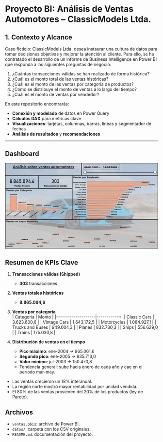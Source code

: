 # Proyecto BI: Análisis de Ventas Automotores – ClassicModels Ltda.

## 1. Contexto y Alcance  
Caso ficticio: ClassicModels Ltda. desea instaurar una cultura de datos para tomar decisiones objetivas y mejorar la atención al cliente. Para ello, se ha contratado el desarrollo de un informe de Business Intelligence en Power BI que responda a las siguientes preguntas de negocio:

1. ¿Cuántas transacciones válidas se han realizado de forma histórica?  
2. ¿Cuál es el monto total de las ventas históricas?  
3. ¿Cuál es el monto de las ventas por categoría de productos?  
4. ¿Cómo se distribuye el monto de ventas a lo largo del tiempo?  
5. ¿Cuál es el monto de ventas por vendedor?  

En este repositorio encontrarás:

- **Conexión y modelado** de datos en Power Query  
- **Cálculos DAX** para métricas clave  
- **Visualizaciones**: tarjetas, columnas, barras, líneas y segmentador de fechas  
- **Análisis de resultados** y **recomendaciones**  

---

## Dashboard

![classicmodels](classicmodels.png)
 
## Resumen de KPIs Clave

1. **Transacciones válidas (Shipped)**  
   - **303** transacciones  

2. **Ventas totales históricas**  
   - **8.865.094,6**  

3. **Ventas por categoría**  
   | Categoría          | Monto       |
   |--------------------|------------:|
   | Classic Cars       | 3.623.600,6 |
   | Vintage Cars       | 1.643.172,5 |
   | Motorcycles        | 1.084.927,1 |
   | Trucks and Buses   |   949.004,3 |
   | Planes             |   832.730,3 |
   | Ships              |   556.629,0 |
   | Trains             |   175.030,8 |

4. **Distribución de ventas en el tiempo**  
   - **Pico máximo**: ene-2004 → 965.061,6  
   - **Segundo pico**: ene-2005 → 935.713,0  
   - **Valor mínimo**: jul-2003 → 150.470,8  
   - Tendencia general: sube hacia enero de cada año y cae en el período mar-may.

- Las ventas crecieron un 18% interanual.
- La región norte mostró mayor rentabilidad por unidad vendida.
- El 80% de las ventas provienen del 20% de los productos (ley de Pareto).

## Archivos

- `ventas.pbix`: archivo de Power BI.
- `datos/`: carpeta con los CSV originales.
- `README.md`: documentación del proyecto.
